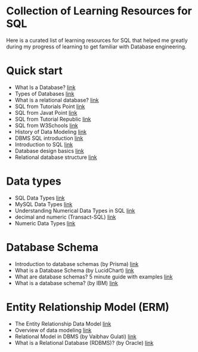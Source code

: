 Collection of Learning Resources for SQL
===

Here is a curated list of learning resources for SQL that helped me greatly 
during my progress of learning to get familiar with Database engineering.

# Quick start 

+ What Is a Database? [link](https://www.oracle.com/uk/database/what-is-database/)
+ Types of Databases [link](https://www.javatpoint.com/types-of-databases)
+ What is a relational database? [link](https://www.ibm.com/topics/relational-databases)
+ SQL from Tutorials Point [link](https://www.tutorialspoint.com/sql/index.htm)
+ SQL from Javat Point [link](https://www.javatpoint.com/sql-tutorial)
+ SQL from Tutorial Republic [link](https://www.tutorialrepublic.com/sql-tutorial/)
+ SQL from W3Schools [link](https://www.w3schools.com/sql/)
+ History of Data Modeling [link](http://graphdatamodeling.com/GraphDataModeling/History.html)
+ DBMS SQL introduction [link](https://www.javatpoint.com/dbms-sql-introduction)
+ Introduction to SQL [link](https://beginnersbook.com/2018/11/introduction-to-sql/)
+ Database design basics [link](https://support.microsoft.com/en-us/office/database-design-basics-eb2159cf-1e30-401a-8084-bd4f9c9ca1f5)
+ Relational database structure [link](https://www.ibm.com/docs/en/control-desk/7.6.0?topic=design-relational-database-structure)


# Data types

+ SQL Data Types [link](https://www.w3schools.com/sql/sql_datatypes.asp)
+ MySQL Data Types [link](https://www.w3resource.com/mysql/mysql-data-types.php)
+ Understanding Numerical Data Types in SQL [link](https://learnsql.com/blog/understanding-numerical-data-types-sql/)
+ decimal and numeric (Transact-SQL) [link](https://learn.microsoft.com/en-us/sql/t-sql/data-types/decimal-and-numeric-transact-sql?view=sql-server-ver16)
+ Numeric Data Types [link](https://dev.mysql.com/doc/refman/8.0/en/numeric-types.html)

# Database Schema

+ Introduction to database schemas (by Prisma) [link](https://www.prisma.io/dataguide/intro/intro-to-schemas)
+ What is a Database Schema (by LucidChart) [link](https://www.lucidchart.com/pages/database-diagram/database-schema)
+ What are database schemas? 5 minute guide with examples [link](https://www.educative.io/blog/what-are-database-schemas-examples)
+ What is a database schema? (by IBM) [link](https://www.ibm.com/topics/database-schema)

# Entity Relationship Model (ERM)

+ The Entity Relationship Data Model [link](https://opentextbc.ca/dbdesign01/chapter/chapter-8-entity-relationship-model/)
+ Overview of data modeling [link](https://www.ibm.com/docs/en/ida/9.1.1?topic=modeling-data)
+ Relational Model in DBMS (by Vaibhav Gulati) [link](https://www.scaler.com/topics/dbms/relational-model-in-dbms/)
+ What is a Relational Database (RDBMS)? (by Oracle) [link](https://www.oracle.com/database/what-is-a-relational-database/)
